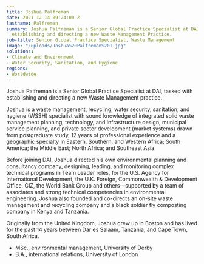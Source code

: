 ```yaml
---
title: Joshua Palfreman
date: 2021-12-14 09:24:00 Z
lastname: Palfreman
summary: Joshua Palfreman is a Senior Global Practice Specialist at DAI, tasked with
  establishing and directing a new Waste Management Practice.
job-title: Senior Global Practice Specialist, Waste Management
image: "/uploads/Joshua%20Palfreman%201.jpg"
solutions:
- Climate and Environment
- Water Security, Sanitation, and Hygiene
regions:
- Worldwide
---
```


Joshua Palfreman is a Senior Global Practice Specialist at DAI, tasked with establishing and directing a new Waste Management practice. 

Joshua is a waste management, recycling, water security, sanitation, and hygiene (WSSH) specialist with sound knowledge of integrated solid waste management planning, technology, and infrastructure design, municipal service planning, and private sector development (market systems) drawn from postgraduate study, 12 years of professional experience and a geographic specialty in Eastern, Southern, and Western Africa; South America; the Middle East; North Africa; and Southeast Asia. 

Before joining DAI, Joshua directed his own environmental planning and consultancy company, designing, leading, and monitoring complex technical programs in Team Leader roles, for the U.S. Agency for International Development, the U.K. Foreign, Commonwealth & Development Office, GIZ, the World Bank Group and others—supported by a team of associates and strong technical competencies in environmental engineering. Joshua also founded and co-directs an on-site waste management and recycling company and a black soldier fly composting company in Kenya and Tanzania. 

Originally from the United Kingdom, Joshua grew up in Boston and has lived for the past 14 years between Dar es Salaam, Tanzania, and Cape Town, South Africa. 

* MSc., environmental management, University of Derby 
* B.A., international relations, University of London